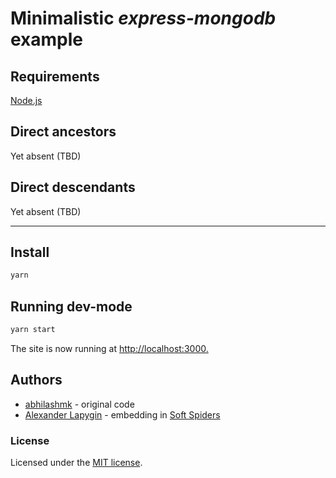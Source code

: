 # Minimalistic *express-mongodb* example

## Requirements

[Node.js](https://nodejs.org/en/download/package-manager/)

## Direct ancestors

Yet absent (TBD)

## Direct descendants

Yet absent (TBD)

---

## Install

```sh
yarn
```

## Running dev-mode

```sh
yarn start
```

The site is now running at <http://localhost:3000.>

## Authors

* [abhilashmk](https://github.com/abhilashmk) - original code
* [Alexander Lapygin](https://github.com/AlexanderLapygin) - embedding in [Soft Spiders](https://github.com/softspider)

### License

Licensed under the [MIT license](./LICENSE).
